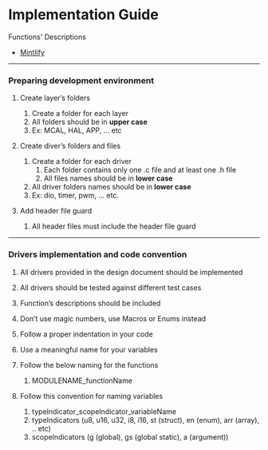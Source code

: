 # Implementation Guide

Functions' Descriptions 
- [Mintlify](https://mintlify.com/)
---
### Preparing development environment
1. Create layer’s folders
    1. Create a folder for each layer
    2. All folders should be in **upper case**
    3. Ex: MCAL, HAL, APP, … etc

2. Create diver’s folders and files
    1. Create a folder for each driver
        1. Each folder contains only one .c file and at least one .h file
        2. All files names should be in **lower case**
    2. All driver folders names should be in **lower case**
    3. Ex: dio, timer, pwm, … etc.

3. Add header file guard
    1. All header files must include the header file guard
---
### Drivers implementation and code convention
1. All drivers provided in the design document should be implemented

2. All drivers should be tested against different test cases

3. Function’s descriptions should be included

4. Don’t use magic numbers, use Macros or Enums instead

5. Follow a proper indentation in your code

6. Use a meaningful name for your variables

7. Follow the below naming for the functions
    1. MODULENAME_functionName

8. Follow this convention for naming variables
    1. typeIndicator_scopeIndicator_variableName
    2. typeIndicators (u8, u16, u32, i8, i16, st (struct), en (enum), arr (array), ..
    etc)
    3. scopeIndicators (g (global), gs (global static), a (argument))
